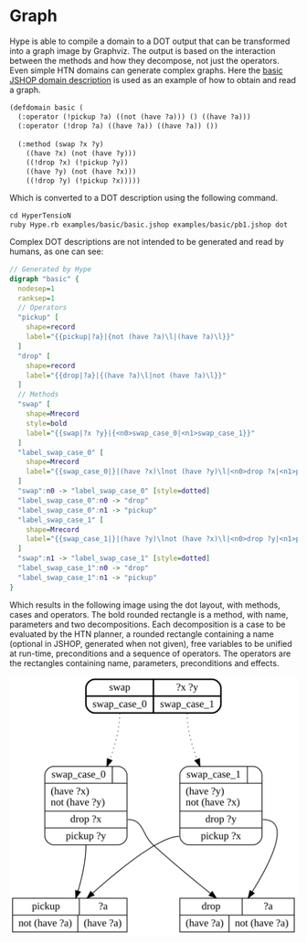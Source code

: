 # Graph
Hype is able to compile a domain to a DOT output that can be transformed into a graph image by Graphviz.
The output is based on the interaction between the methods and how they decompose, not just the operators.
Even simple HTN domains can generate complex graphs.
Here the [basic JSHOP domain description](../examples/basic/basic.jshop) is used as an example of how to obtain and read a graph.

```Lisp
(defdomain basic (
  (:operator (!pickup ?a) ((not (have ?a))) () ((have ?a)))
  (:operator (!drop ?a) ((have ?a)) ((have ?a)) ())

  (:method (swap ?x ?y)
    ((have ?x) (not (have ?y)))
    ((!drop ?x) (!pickup ?y))
    ((have ?y) (not (have ?x)))
    ((!drop ?y) (!pickup ?x)))))
```

Which is converted to a DOT description using the following command.

```Shell
cd HyperTensioN
ruby Hype.rb examples/basic/basic.jshop examples/basic/pb1.jshop dot
```

Complex DOT descriptions are not intended to be generated and read by humans, as one can see:

```DOT
// Generated by Hype
digraph "basic" {
  nodesep=1
  ranksep=1
  // Operators
  "pickup" [
    shape=record
    label="{{pickup|?a}|{not (have ?a)\l|(have ?a)\l}}"
  ]
  "drop" [
    shape=record
    label="{{drop|?a}|{(have ?a)\l|not (have ?a)\l}}"
  ]
  // Methods
  "swap" [
    shape=Mrecord
    style=bold
    label="{{swap|?x ?y}|{<n0>swap_case_0|<n1>swap_case_1}}"
  ]
  "label_swap_case_0" [
    shape=Mrecord
    label="{{swap_case_0|}|(have ?x)\lnot (have ?y)\l|<n0>drop ?x|<n1>pickup ?y}"
  ]
  "swap":n0 -> "label_swap_case_0" [style=dotted]
  "label_swap_case_0":n0 -> "drop"
  "label_swap_case_0":n1 -> "pickup"
  "label_swap_case_1" [
    shape=Mrecord
    label="{{swap_case_1|}|(have ?y)\lnot (have ?x)\l|<n0>drop ?y|<n1>pickup ?x}"
  ]
  "swap":n1 -> "label_swap_case_1" [style=dotted]
  "label_swap_case_1":n0 -> "drop"
  "label_swap_case_1":n1 -> "pickup"
}
```

Which results in the following image using the dot layout, with methods, cases and operators.
The bold rounded rectangle is a method, with name, parameters and two decompositions.
Each decomposition is a case to be evaluated by the HTN planner, a rounded rectangle containing a name (optional in JSHOP, generated when not given), free variables to be unified at run-time, preconditions and a sequence of operators.
The operators are the rectangles containing name, parameters, preconditions and effects.

![basic.jshop.dot](basic.jshop.dot.svg)